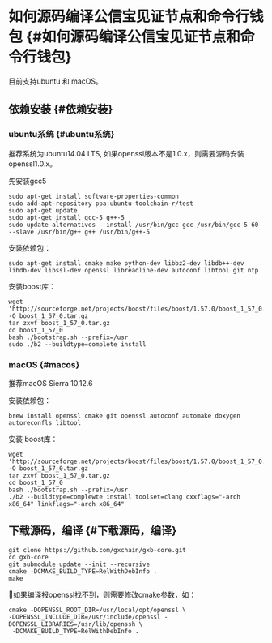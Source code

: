 # 如何源码编译公信宝见证节点和命令行钱包 {#如何源码编译公信宝见证节点和命令行钱包}

目前支持ubuntu 和 macOS。

## 依赖安装 {#依赖安装}

### ubuntu系统 {#ubuntu系统}

推荐系统为ubuntu14.04 LTS, 如果openssl版本不是1.0.x，则需要源码安装openssl1.0.x。

先安装gcc5

```
sudo apt-get install software-properties-common
sudo add-apt-repository ppa:ubuntu-toolchain-r/test
sudo apt-get update
sudo apt-get install gcc-5 g++-5
sudo update-alternatives --install /usr/bin/gcc gcc /usr/bin/gcc-5 60 --slave /usr/bin/g++ g++ /usr/bin/g++-5

```

安装依赖包：

```
sudo apt-get install cmake make python-dev libbz2-dev libdb++-dev libdb-dev libssl-dev openssl libreadline-dev autoconf libtool git ntp

```

安装boost库：

```
wget 'http://sourceforge.net/projects/boost/files/boost/1.57.0/boost_1_57_0.tar.gz' -O boost_1_57_0.tar.gz
tar zxvf boost_1_57_0.tar.gz
cd boost_1_57_0
bash ./bootstrap.sh --prefix=/usr
sudo ./b2 --buildtype=complete install

```

### macOS {#macos}

推荐macOS Sierra 10.12.6

安装依赖包：

```
brew install openssl cmake git openssl autoconf automake doxygen autoreconfls libtool

```

安装 boost库：

```
wget 'http://sourceforge.net/projects/boost/files/boost/1.57.0/boost_1_57_0.tar.gz' -O boost_1_57_0.tar.gz
tar zxvf boost_1_57_0.tar.gz
cd boost_1_57_0
bash ./bootstrap.sh --prefix=/usr
./b2 --buildtype=complewte install toolset=clang cxxflags="-arch x86_64" linkflags="-arch x86_64"

```

## 下载源码，编译 {#下载源码，编译}

```
git clone https://github.com/gxchain/gxb-core.git
cd gxb-core
git submodule update --init --recursive
cmake -DCMAKE_BUILD_TYPE=RelWithDebInfo .
make

```

如果编译报openssl找不到，则需要修改cmake参数，如：

```
cmake -DOPENSSL_ROOT_DIR=/usr/local/opt/openssl \
-DOPENSSL_INCLUDE_DIR=/usr/include/openssl -DOPENSSL_LIBRARIES=/usr/lib/openssh \
 -DCMAKE_BUILD_TYPE=RelWithDebInfo .
```



